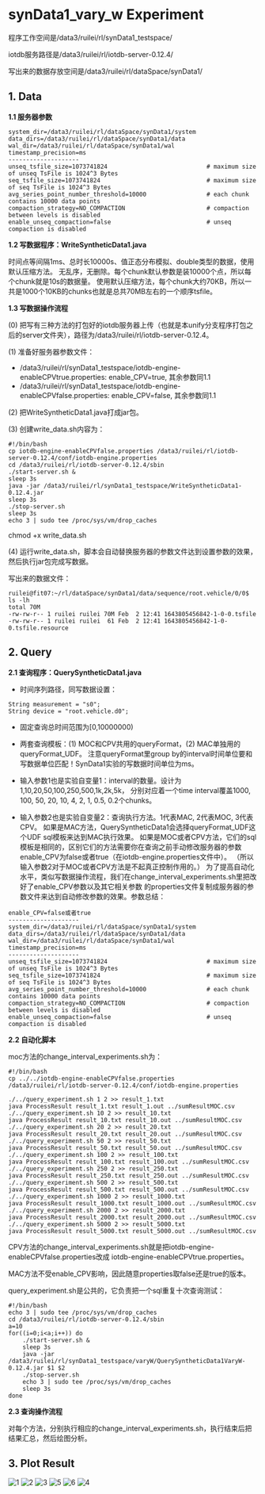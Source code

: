 # synData1_vary_w Experiment

程序工作空间是/data3/ruilei/rl/synData1_testspace/

iotdb服务路径是/data3/ruilei/rl/iotdb-server-0.12.4/

写出来的数据存放空间是/data3/ruilei/rl/dataSpace/synData1/

## 1. Data
**1.1 服务器参数**
```
system_dir=/data3/ruilei/rl/dataSpace/synData1/system
data_dirs=/data3/ruilei/rl/dataSpace/synData1/data
wal_dir=/data3/ruilei/rl/dataSpace/synData1/wal
timestamp_precision=ms
--------------------
unseq_tsfile_size=1073741824                            # maximum size of unseq TsFile is 1024^3 Bytes
seq_tsfile_size=1073741824                              # maximum size of seq TsFile is 1024^3 Bytes
avg_series_point_number_threshold=10000                 # each chunk contains 10000 data points
compaction_strategy=NO_COMPACTION                       # compaction between levels is disabled
enable_unseq_compaction=false                           # unseq compaction is disabled
```

**1.2 写数据程序：WriteSyntheticData1.java**

时间点等间隔1ms、总时长10000s、值正态分布模拟、double类型的数据，使用默认压缩方法。
无乱序，无删除。每个chunk默认参数是装10000个点，所以每个chunk就是10s的数据量。
使用默认压缩方法，每个chunk大约70KB，所以一共是1000个10KB的chunks也就是总共70MB左右的一个顺序tsfile。

**1.3 写数据操作流程**

(0) 把写有三种方法的打包好的iotdb服务器上传（也就是本unify分支程序打包之后的server文件夹），路径为/data3/ruilei/rl/iotdb-server-0.12.4。

(1) 准备好服务器参数文件：
- /data3/ruilei/rl/synData1_testspace/iotdb-engine-enableCPVtrue.properties:
enable_CPV=true, 其余参数同1.1
- /data3/ruilei/rl/synData1_testspace/iotdb-engine-enableCPVfalse.properties:
  enable_CPV=false, 其余参数同1.1
  
(2) 把WriteSyntheticData1.java打成jar包。

(3) 创建write_data.sh内容为：
```
#!/bin/bash
cp iotdb-engine-enableCPVfalse.properties /data3/ruilei/rl/iotdb-server-0.12.4/conf/iotdb-engine.properties
cd /data3/ruilei/rl/iotdb-server-0.12.4/sbin
./start-server.sh &
sleep 3s
java -jar /data3/ruilei/rl/synData1_testspace/WriteSyntheticData1-0.12.4.jar
sleep 3s
./stop-server.sh
sleep 3s
echo 3 | sudo tee /proc/sys/vm/drop_caches
```

chmod +x write_data.sh

(4) 运行write_data.sh，脚本会自动替换服务器的参数文件达到设置参数的效果，然后执行jar包完成写数据。

写出来的数据文件：
```
ruilei@fit07:~/rl/dataSpace/synData1/data/sequence/root.vehicle/0/0$ ls -lh
total 70M
-rw-rw-r-- 1 ruilei ruilei 70M Feb  2 12:41 1643805456842-1-0-0.tsfile
-rw-rw-r-- 1 ruilei ruilei  61 Feb  2 12:41 1643805456842-1-0-0.tsfile.resource

```

## 2. Query
**2.1 查询程序：QuerySyntheticData1.java**

- 时间序列路径，同写数据设置： 
```
String measurement = "s0"; 
String device = "root.vehicle.d0";
```
- 固定查询总时间范围为[0,10000000)

- 两套查询模板：(1) MOC和CPV共用的queryFormat，(2) MAC单独用的queryFormat_UDF。
注意queryFormat里group by的interval时间单位要和写数据单位匹配！SynData1实验的写数据时间单位为ms。

- 输入参数1也是实验自变量1：interval的数量。设计为1,10,20,50,100,250,500,1k,2k,5k，
分别对应着一个time interval覆盖1000, 100, 50, 20, 10, 4, 2, 1, 0.5, 0.2个chunks。

- 输入参数2也是实验自变量2：查询执行方法。1代表MAC, 2代表MOC, 3代表CPV。
如果是MAC方法，QuerySyntheticData1会选择queryFormat_UDF这个UDF sql模板来达到MAC执行效果。
如果是MOC或者CPV方法，它们的sql模板是相同的，区别它们的方法需要你在查询之前手动修改服务器的参数enable_CPV为false或者true（在iotdb-engine.properties文件中）。
（所以输入参数2对于MOC或者CPV方法是不起真正控制作用的。）
为了提高自动化水平，类似写数据操作流程，我们在change_interval_experiments.sh里把改好了enable_CPV参数以及其它相关参数
的properties文件复制成服务器的参数文件来达到自动修改参数的效果。参数总结：
```
enable_CPV=false或者true
--------------------
system_dir=/data3/ruilei/rl/dataSpace/synData1/system
data_dirs=/data3/ruilei/rl/dataSpace/synData1/data
wal_dir=/data3/ruilei/rl/dataSpace/synData1/wal
timestamp_precision=ms
--------------------
unseq_tsfile_size=1073741824                            # maximum size of unseq TsFile is 1024^3 Bytes
seq_tsfile_size=1073741824                              # maximum size of seq TsFile is 1024^3 Bytes
avg_series_point_number_threshold=10000                 # each chunk contains 10000 data points
compaction_strategy=NO_COMPACTION                       # compaction between levels is disabled
enable_unseq_compaction=false                           # unseq compaction is disabled
```

**2.2 自动化脚本**

moc方法的change_interval_experiments.sh为：
```
#!/bin/bash
cp ../../iotdb-engine-enableCPVfalse.properties /data3/ruilei/rl/iotdb-server-0.12.4/conf/iotdb-engine.properties

./../query_experiment.sh 1 2 >> result_1.txt
java ProcessResult result_1.txt result_1.out ../sumResultMOC.csv
./../query_experiment.sh 10 2 >> result_10.txt
java ProcessResult result_10.txt result_10.out ../sumResultMOC.csv
./../query_experiment.sh 20 2 >> result_20.txt
java ProcessResult result_20.txt result_20.out ../sumResultMOC.csv
./../query_experiment.sh 50 2 >> result_50.txt
java ProcessResult result_50.txt result_50.out ../sumResultMOC.csv
./../query_experiment.sh 100 2 >> result_100.txt
java ProcessResult result_100.txt result_100.out ../sumResultMOC.csv
./../query_experiment.sh 250 2 >> result_250.txt
java ProcessResult result_250.txt result_250.out ../sumResultMOC.csv
./../query_experiment.sh 500 2 >> result_500.txt
java ProcessResult result_500.txt result_500.out ../sumResultMOC.csv
./../query_experiment.sh 1000 2 >> result_1000.txt
java ProcessResult result_1000.txt result_1000.out ../sumResultMOC.csv
./../query_experiment.sh 2000 2 >> result_2000.txt
java ProcessResult result_2000.txt result_2000.out ../sumResultMOC.csv
./../query_experiment.sh 5000 2 >> result_5000.txt
java ProcessResult result_5000.txt result_5000.out ../sumResultMOC.csv
```

CPV方法的change_interval_experiments.sh就是把iotdb-engine-enableCPVfalse.properties改成
iotdb-engine-enableCPVtrue.properties。

MAC方法不受enable_CPV影响，因此随意properties取false还是true的版本。

query_experiment.sh是公共的，它负责把一个sql重复十次查询测试：
```
#!/bin/bash
echo 3 | sudo tee /proc/sys/vm/drop_caches
cd /data3/ruilei/rl/iotdb-server-0.12.4/sbin
a=10
for((i=0;i<a;i++)) do
    ./start-server.sh &
    sleep 3s
    java -jar /data3/ruilei/rl/synData1_testspace/varyW/QuerySyntheticData1VaryW-0.12.4.jar $1 $2
    ./stop-server.sh
    echo 3 | sudo tee /proc/sys/vm/drop_caches
    sleep 3s
done

```

**2.3 查询操作流程**

对每个方法，分别执行相应的change_interval_experiments.sh，执行结束后把结果汇总，然后绘图分析。

## 3. Plot Result
![1](example/session/src/main/java/org/apache/iotdb/queryExp/synData1VaryWExpFigures/synData1-0disorder-0delete-varyW-compare.png)
![2](example/session/src/main/java/org/apache/iotdb/queryExp/synData1VaryWExpFigures/synData1-0disorder-0delete-varyW-compare-loadDataOnly.png)
![3](example/session/src/main/java/org/apache/iotdb/queryExp/synData1VaryWExpFigures/synData1-0disorder-0delete-varyW-compare-totalOnly.png)
![5](example/session/src/main/java/org/apache/iotdb/queryExp/synData1VaryWExpFigures/synData1-0disorder-0delete-varyW-mac.png)
![6](example/session/src/main/java/org/apache/iotdb/queryExp/synData1VaryWExpFigures/synData1-0disorder-0delete-varyW-moc.png)
![4](example/session/src/main/java/org/apache/iotdb/queryExp/synData1VaryWExpFigures/synData1-0disorder-0delete-varyW-cpv.png)